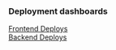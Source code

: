 ### Deployment dashboards
[Frontend Deploys](https://department-of-veterans-affairs.github.io/veteran-facing-services-tools/frontend-support-dashboard)  
[Backend Deploys](https://deploy-status-dashboard.fly.dev/apps/vets-api/deploy_status)
